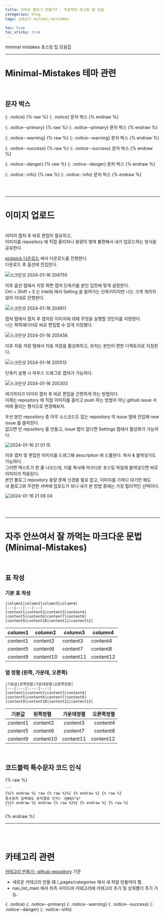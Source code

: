 ```yaml
---
title: 깃허브 블로그 만들기7 - 주관적인 포스팅 팁 모음
categories: blog
tags: jekyll minimal-mistakes

toc: true
toc_sticky: true
---
```

minimal mistakes 포스팅 팁 모음집

***

# Minimal-Mistakes 테마 관련

<br>

## 문자 박스

{: .notice}
{% raw %} {: .notice} 문자 박스 {% endraw %}

{: .notice--primary}
{% raw %} {: .notice--primary} 문자 박스 {% endraw %}

{: .notice--warning}
{% raw %} {: .notice--warning} 문자 박스 {% endraw %}

{: .notice--success}
{% raw %} {: .notice--success} 문자 박스 {% endraw %}

{: .notice--danger}
{% raw %} {: .notice--danger} 문자 박스 {% endraw %}

{: .notice--info}
{% raw %} {: .notice--info} 문자 박스 {% endraw %}

<br><br>

***

# 이미지 업로드

<br>
이미지 캡처 후 바로 편집이 필요하고, <br>
이미지를 repository 에 직접 올리자니 용량이 쌓여 불편해서 내가 업로드하는 방식을 공유한다.<br>

[pickpick 다운로드](https://picpick.net/download/) 에서 다운로드를 진행한다.<br>
다운로드 후 옵션에 진입한다.<br>

![스크린샷 2024-01-16 204755](https://github.com/isckd/blog-comment/assets/100770637/b5d43fab-f563-48bf-ad32-caa138ebe58d)<br>

이후 옵션 탭에서 지정 화면 캡처 단축키를 본인 입맛에 맞게 설정한다.<br>
Ctrl + Shift + S 는 Intellij 에서 Setting 을 들어가는 단축키이지만 나는 크게 개의치 않아 이대로 진행한다.<br>

![스크린샷 2024-01-16 204911](https://github.com/isckd/blog-comment/assets/100770637/d9bff1b6-6b88-4522-bfb3-5e25a422e9c5)<br>

캡처 탭에서 캡처 후 캡처된 이미지에 대해 무엇을 실행할 것인지를 지정한다. <br>
나는 픽픽에디터로 바로 편집할 수 있게 지정했다.<br>

![스크린샷 2024-01-16 205456](https://github.com/isckd/blog-comment/assets/100770637/31a090e3-82b7-4047-9cea-825500926a11)<br>

이후 자동 저장 탭에서 자동 저장을 활성화하고, 위치는 본인이 편한 디렉토리로 지정한다.<br>

![스크린샷 2024-01-16 205513](https://github.com/isckd/blog-comment/assets/100770637/83d15a72-f4f5-4753-a9a1-4dc4eeedfbde)<br>

단축키 실행 시 마우스 드래그로 캡처가 가능하다.<br>

![스크린샷 2024-01-16 205303](https://github.com/isckd/blog-comment/assets/100770637/fa56c2bb-526b-4092-be41-75183a9bb939)<br>

여기까지가 이미지 캡처 후 바로 편집을 간편하게 하는 방법이다. <br>
이제는 repository 에 직접 이미지를 올리고 push 하는 방법이 아닌 github issue 서버에 올리는 형식으로 변경해보자.<br>

우선 본인 repository 중 아무 소스코드도 없는 repository 의 issue 탭에 진입해 new issue 를 클릭한다.<br>
없으면 빈 repository 를 만들고, issue 탭이 없다면 Settings 탭에서 활성화가 가능하다.<br>

![2024-01-16 21 01 15](https://github.com/isckd/blog-comment/assets/100770637/9147835f-fea1-4b71-a767-deeeec9b43e4)<br>

이후 캡처 및 편집한 이미지를 드래그해 description 에 드롭한다. 복사 & 붙여넣기도 가능하다.<br>
그러면 텍스트가 한 줄 나오는데, 이를 복사해 마크다운 포스팅 파일에 붙여넣으면 바로 이미지가 적용된다.<br>
본인 블로그 repository 용량 문제 신경쓸 필요 없고, 이미지를 가져다 대기만 해도 <br>
내 블로그와 무관한 서버에 업로드가 되니 내가 본 방법 중에는 가장 합리적인 선택이다.<br>

![2024-01-16 21 08 04](https://github.com/isckd/blog-comment/assets/100770637/e5285eda-48d9-41ab-ac49-e01940a20e96)

<br><br>

***

# 자주 안쓰여서 잘 까먹는 마크다운 문법 (Minimal-Mistakes)
<br>

## 표 작성

### 기본 표 작성

```
|column1|column2|column3|column4|
|---|---|---|---|
|content1|content2|content3|content4|
|content5|content6|content7|content8|
|content9|content10|content11|content12|
```

|column1|column2|column3|column4|
|---|---|---|---|
|content1|content2|content3|content4|
|content5|content6|content7|content8|
|content9|content10|content11|content12|

### 열 정렬 (왼쪽, 가운데, 오른쪽)

```
|기본값|왼쪽정렬|가운데정렬|오른쪽정렬|
|---|:---|:---:|---:|
|content1|content2|content3|content4|
|content5|content6|content7|content8|
|content9|content10|content11|content12|
```

|기본값|왼쪽정렬|가운데정렬|오른쪽정렬|
|---|:---|:---:|---:|
|content1|content2|content3|content4|
|content5|content6|content7|content8|
|content9|content10|content11|content12|

<br>

## 코드블럭 특수문자 코드 인식

{% raw %}
~~~
```
{%{% endraw %} raw {% raw %}%} {% endraw %} {% raw %}
특수문자 입력해도 문자열로 인식! !@#$%^&*
{%{% endraw %} endraw {% raw %}%} {% endraw %} {% raw %}
```
~~~
{% endraw %}


***

<br><br>

# 카테고리 관련

[카테고리 만들기- github repository](https://github.com/ansohxxn/ansohxxn.github.io/blob/master/) 기준 <br>
- 새로운 카테고리 만들 떄 /_pages/categories 에서 새 파일 만들어야 함.
- nav_list_main 에서 좌측 사이드바 카테고리에 카테고리 추가 및 상위폴더 추가 가능.



{: .notice}
{: .notice--primary}
{: .notice--warning}
{: .notice--success}
{: .notice--danger}
{: .notice--info}